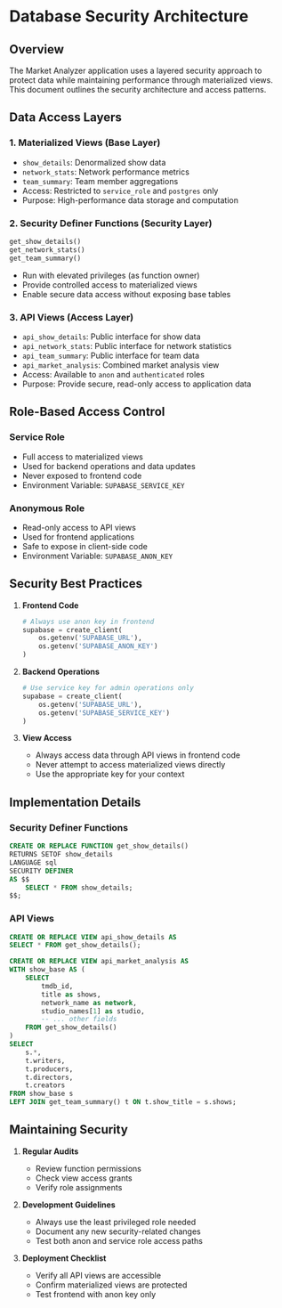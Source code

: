 # Database Security Architecture

## Overview

The Market Analyzer application uses a layered security approach to protect data while maintaining performance through materialized views. This document outlines the security architecture and access patterns.

## Data Access Layers

### 1. Materialized Views (Base Layer)
- `show_details`: Denormalized show data
- `network_stats`: Network performance metrics
- `team_summary`: Team member aggregations
- Access: Restricted to `service_role` and `postgres` only
- Purpose: High-performance data storage and computation

### 2. Security Definer Functions (Security Layer)
```sql
get_show_details()
get_network_stats()
get_team_summary()
```
- Run with elevated privileges (as function owner)
- Provide controlled access to materialized views
- Enable secure data access without exposing base tables

### 3. API Views (Access Layer)
- `api_show_details`: Public interface for show data
- `api_network_stats`: Public interface for network statistics
- `api_team_summary`: Public interface for team data
- `api_market_analysis`: Combined market analysis view
- Access: Available to `anon` and `authenticated` roles
- Purpose: Provide secure, read-only access to application data

## Role-Based Access Control

### Service Role
- Full access to materialized views
- Used for backend operations and data updates
- Never exposed to frontend code
- Environment Variable: `SUPABASE_SERVICE_KEY`

### Anonymous Role
- Read-only access to API views
- Used for frontend applications
- Safe to expose in client-side code
- Environment Variable: `SUPABASE_ANON_KEY`

## Security Best Practices

1. **Frontend Code**
   ```python
   # Always use anon key in frontend
   supabase = create_client(
       os.getenv('SUPABASE_URL'),
       os.getenv('SUPABASE_ANON_KEY')
   )
   ```

2. **Backend Operations**
   ```python
   # Use service key for admin operations only
   supabase = create_client(
       os.getenv('SUPABASE_URL'),
       os.getenv('SUPABASE_SERVICE_KEY')
   )
   ```

3. **View Access**
   - Always access data through API views in frontend code
   - Never attempt to access materialized views directly
   - Use the appropriate key for your context

## Implementation Details

### Security Definer Functions
```sql
CREATE OR REPLACE FUNCTION get_show_details()
RETURNS SETOF show_details
LANGUAGE sql
SECURITY DEFINER
AS $$
    SELECT * FROM show_details;
$$;
```

### API Views
```sql
CREATE OR REPLACE VIEW api_show_details AS 
SELECT * FROM get_show_details();

CREATE OR REPLACE VIEW api_market_analysis AS
WITH show_base AS (
    SELECT 
        tmdb_id,
        title as shows,
        network_name as network,
        studio_names[1] as studio,
        -- ... other fields
    FROM get_show_details()
)
SELECT 
    s.*,
    t.writers,
    t.producers,
    t.directors,
    t.creators
FROM show_base s
LEFT JOIN get_team_summary() t ON t.show_title = s.shows;
```

## Maintaining Security

1. **Regular Audits**
   - Review function permissions
   - Check view access grants
   - Verify role assignments

2. **Development Guidelines**
   - Always use the least privileged role needed
   - Document any new security-related changes
   - Test both anon and service role access paths

3. **Deployment Checklist**
   - Verify all API views are accessible
   - Confirm materialized views are protected
   - Test frontend with anon key only
